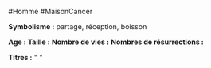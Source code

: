 #Homme #MaisonCancer

**Symbolisme :** partage, réception, boisson

**Age :**
**Taille :**
**Nombre de vies :**
**Nombres de résurrections :**

**Titres :** 
"
"

